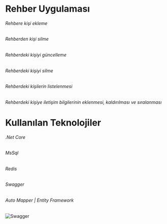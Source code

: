 # Rehber Uygulaması 

###### Rehbere kişi ekleme
###### Rehberden kişi silme
###### Rehberdeki kişiyi güncelleme
###### Rehberdeki kişiyi silme
###### Rehberdeki kişilerin listelenmesi
###### Rehberdeki kişiye iletişim bilgilerinin eklenmesi, kaldırılması ve sıralanması

# Kullanılan Teknolojiler
###### .Net Core 
###### MsSql
###### Redis
###### Swagger
###### Auto Mapper | Entity Framework 

![Swagger](https://user-images.githubusercontent.com/100369628/214830117-9c8554ca-c517-4294-ba1a-d809da8849c8.png)
